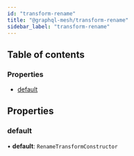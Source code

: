```yaml
---
id: "transform-rename"
title: "@graphql-mesh/transform-rename"
sidebar_label: "transform-rename"
---
```


## Table of contents

### Properties

- [default](transforms_rename_src#default)

## Properties

### default

• **default**: `RenameTransformConstructor`
